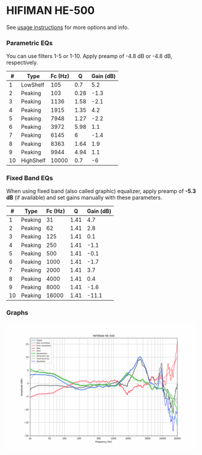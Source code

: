 # HIFIMAN HE-500
See [usage instructions](https://github.com/jaakkopasanen/AutoEq#usage) for more options and info.

### Parametric EQs
You can use filters 1-5 or 1-10. Apply preamp of -4.8 dB or -4.8 dB, respectively.

|   # | Type      |   Fc (Hz) |    Q |   Gain (dB) |
|-----|-----------|-----------|------|-------------|
|   1 | LowShelf  |       105 | 0.7  |         5.2 |
|   2 | Peaking   |       103 | 0.28 |        -1.3 |
|   3 | Peaking   |      1136 | 1.58 |        -2.1 |
|   4 | Peaking   |      1915 | 1.35 |         4.2 |
|   5 | Peaking   |      7948 | 1.27 |        -2.2 |
|   6 | Peaking   |      3972 | 5.98 |         1.1 |
|   7 | Peaking   |      6145 | 6    |        -1.4 |
|   8 | Peaking   |      8363 | 1.64 |         1.9 |
|   9 | Peaking   |      9944 | 4.94 |         1.1 |
|  10 | HighShelf |     10000 | 0.7  |        -6   |

### Fixed Band EQs
When using fixed band (also called graphic) equalizer, apply preamp of **-5.3 dB** (if available) and set gains manually with these parameters.

|   # | Type    |   Fc (Hz) |    Q |   Gain (dB) |
|-----|---------|-----------|------|-------------|
|   1 | Peaking |        31 | 1.41 |         4.7 |
|   2 | Peaking |        62 | 1.41 |         2.8 |
|   3 | Peaking |       125 | 1.41 |         0.1 |
|   4 | Peaking |       250 | 1.41 |        -1.1 |
|   5 | Peaking |       500 | 1.41 |        -0.1 |
|   6 | Peaking |      1000 | 1.41 |        -1.7 |
|   7 | Peaking |      2000 | 1.41 |         3.7 |
|   8 | Peaking |      4000 | 1.41 |         0.4 |
|   9 | Peaking |      8000 | 1.41 |        -1.6 |
|  10 | Peaking |     16000 | 1.41 |       -11.1 |

### Graphs
![](./HIFIMAN%20HE-500.png)
